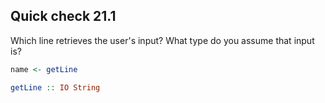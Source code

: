 ## Quick check 21.1

Which line retrieves the user's input? What type do you assume that input is?

```haskell
name <- getLine
```

```haskell
getLine :: IO String
```
